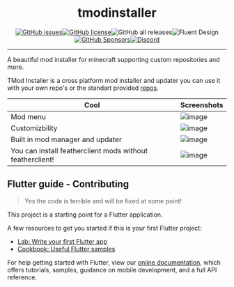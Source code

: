 <div align="center">

# tmodinstaller

</div>

<div align="center">

[![GitHub issues](https://img.shields.io/github/issues/Tricked-dev/tmodinstaller)](https://github.com/Tricked-dev/tmodinstaller/issues)[![GitHub license](https://img.shields.io/github/license/Tricked-dev/tmodinstaller)](https://github.com/Tricked-dev/tmodinstaller)![GitHub all releases](https://img.shields.io/github/downloads/tricked-dev/tmodinstaller/total)![Fluent Design](https://img.shields.io/badge/fluent-design-blue?color=7A7574&labelColor=0078D7)[![GitHub Sponsors](https://img.shields.io/github/sponsors/tricked-dev)](https://github.com/sponsors/Tricked-dev)[![Discord](https://img.shields.io/discord/945782183656833075)](https://discord.gg/wU9kyjdJup)

</div>

---

A beautiful mod installer for minecraft supporting custom repositories and more.

TMod Installer is a cross platform mod installer and updater you can use it with your own repo's or the standart provided [repos](https://github.com/Tricked-dev/tmodinstallerrepo). 


| Cool | Screenshots |
| ------------------------- | --------------------------------------------------------------------------------------------------------------- |
| Mod menu | ![image](https://user-images.githubusercontent.com/72335827/155805623-e1c6c63c-a730-45ca-84e1-07fb0ba0941c.png) |
| Customizbility | ![image](https://user-images.githubusercontent.com/72335827/155805773-a2813b98-f1dd-4953-9be3-d4f3d7dd36e6.png) |
| Built in mod manager and updater | ![image](https://user-images.githubusercontent.com/72335827/155349557-ea1c71a1-c358-41f7-9555-7825361e22da.png) |
| You can install featherclient mods without featherclient! | ![image](https://user-images.githubusercontent.com/72335827/155349779-3d4825cb-b49b-4dc9-98a4-cfbe6f8c07fe.png) |

## Flutter guide - Contributing

> Yes the code is terrible and will be fixed at some point!

This project is a starting point for a Flutter application.

A few resources to get you started if this is your first Flutter project:

- [Lab: Write your first Flutter app](https://flutter.dev/docs/get-started/codelab)
- [Cookbook: Useful Flutter samples](https://flutter.dev/docs/cookbook)

For help getting started with Flutter, view our
[online documentation](https://flutter.dev/docs), which offers tutorials,
samples, guidance on mobile development, and a full API reference.
